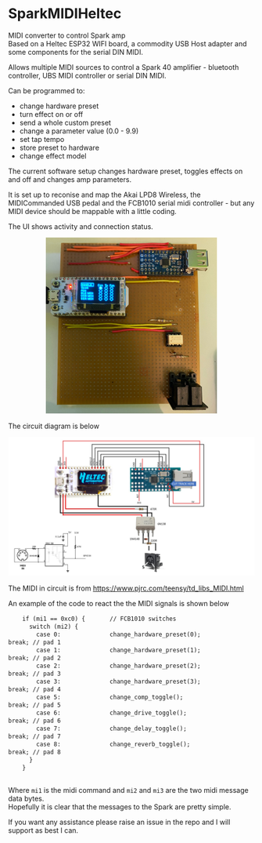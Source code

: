 # SparkMIDIHeltec
MIDI converter to control Spark amp  
Based on a Heltec ESP32 WIFI board, a commodity USB Host adapter and some components for the serial DIN MIDI.   

Allows multiple MIDI sources to control a Spark 40 amplifier - bluetooth controller, UBS MIDI controller or serial DIN MIDI.   

Can be programmed to:   
-  change hardware preset   
-  turn effect on or off   
-  send a whole custom preset   
-  change a parameter value (0.0 - 9.9)   
-  set tap tempo   
-  store preset to hardware   
-  change effect model

The current software setup changes hardware preset, toggles effects on and off and changes amp parameters.   

It is set up to reconise and map the Akai LPD8 Wireless, the MIDICommanded USB pedal and the FCB1010 serial midi controller - but any MIDI device should be mappable with a little coding.   

The UI shows activity and connection status.   

<p align="center">
  <img src="https://github.com/paulhamsh/SparkMIDIHeltec/blob/main/image1.jpg" width="350" title="Board">
</p>

The circuit diagram is below   


<p align="center">
  <img src="https://github.com/paulhamsh/SparkMIDIHeltec/blob/main/USB Host Heltec.jpg" width="900" title="Circuit">
</p>

The MIDI in circuit is from https://www.pjrc.com/teensy/td_libs_MIDI.html    

An example of the code to react the the MIDI signals is shown below   

```
    if (mi1 == 0xc0) {       // FCB1010 switches
      switch (mi2) {
        case 0:              change_hardware_preset(0);               break; // pad 1
        case 1:              change_hardware_preset(1);               break; // pad 2
        case 2:              change_hardware_preset(2);               break; // pad 3
        case 3:              change_hardware_preset(3);               break; // pad 4
        case 5:              change_comp_toggle();                    break; // pad 5
        case 6:              change_drive_toggle();                   break; // pad 6
        case 7:              change_delay_toggle();                   break; // pad 7
        case 8:              change_reverb_toggle();                  break; // pad 8
      }
    }
   
```

Where ```mi1``` is the midi command and ```mi2``` and ```mi3``` are the two midi message data bytes.   
Hopefully it is clear that the messages to the Spark are pretty simple.   

If you want any assistance please raise an issue in the repo and I will support as best I can.   

